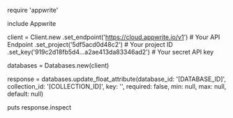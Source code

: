 require 'appwrite'

include Appwrite

client = Client.new
    .set_endpoint('https://cloud.appwrite.io/v1') # Your API Endpoint
    .set_project('5df5acd0d48c2') # Your project ID
    .set_key('919c2d18fb5d4...a2ae413da83346ad2') # Your secret API key

databases = Databases.new(client)

response = databases.update_float_attribute(database_id: '[DATABASE_ID]', collection_id: '[COLLECTION_ID]', key: '', required: false, min: null, max: null, default: null)

puts response.inspect
